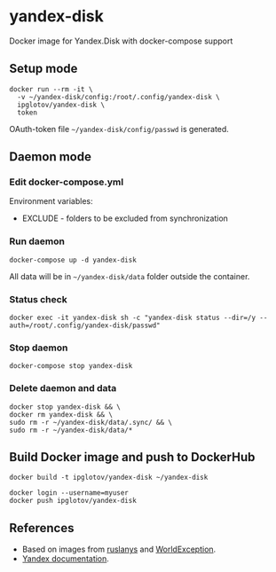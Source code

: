# yandex-disk
Docker image for Yandex.Disk with docker-compose support


## Setup mode
```shell
docker run --rm -it \
  -v ~/yandex-disk/config:/root/.config/yandex-disk \
  ipglotov/yandex-disk \
  token
```
OAuth-token file `~/yandex-disk/config/passwd` is generated.

## Daemon mode
### Edit docker-compose.yml
Environment variables:
 - EXCLUDE - folders to be excluded from synchronization

### Run daemon
```shell
docker-compose up -d yandex-disk
```
All data will be in `~/yandex-disk/data` folder outside the container.
### Status check
```shell
docker exec -it yandex-disk sh -c "yandex-disk status --dir=/y --auth=/root/.config/yandex-disk/passwd"
```

### Stop daemon
```shell
docker-compose stop yandex-disk
```

### Delete daemon and data
```shell
docker stop yandex-disk && \
docker rm yandex-disk && \
sudo rm -r ~/yandex-disk/data/.sync/ && \
sudo rm -r ~/yandex-disk/data/*
```

## Build Docker image and push to DockerHub
```shell
docker build -t ipglotov/yandex-disk ~/yandex-disk

docker login --username=myuser
docker push ipglotov/yandex-disk
```

## References
 - Based on images from [ruslanys](https://github.com/ruslanys/docker-yandex.disk) and [WorldException](https://github.com/WorldException/docker-yandex-disk).
 - [Yandex documentation](https://yandex.ru/support/disk/cli-clients.html#cli-daemon).
